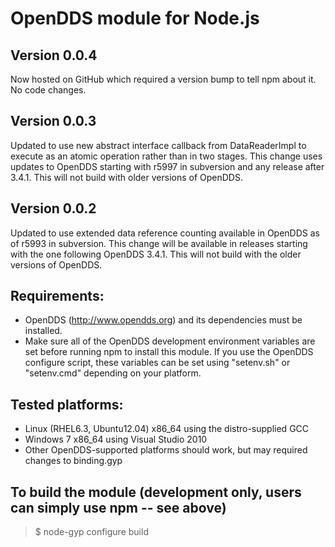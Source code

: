 # OpenDDS module for Node.js

## Version 0.0.4

Now hosted on GitHub which required a version bump to tell npm about it.
No code changes.

## Version 0.0.3

Updated to use new abstract interface callback from DataReaderImpl to
execute as an atomic operation rather than in two stages.  This change
uses updates to OpenDDS starting with r5997 in subversion and any release
after 3.4.1.  This will not build with older versions of OpenDDS.

## Version 0.0.2

Updated to use extended data reference counting available in OpenDDS as
of r5993 in subversion.  This change will be available in releases
starting with the one following OpenDDS 3.4.1.  This will not build with
the older versions of OpenDDS.

## Requirements:
* OpenDDS (http://www.opendds.org) and its dependencies must be installed.
* Make sure all of the OpenDDS development environment variables are set before running npm to install this module.  If you use the OpenDDS configure script, these variables can be set using "setenv.sh" or "setenv.cmd" depending on your platform.

## Tested platforms:
* Linux (RHEL6.3, Ubuntu12.04) x86_64 using the distro-supplied GCC
* Windows 7 x86_64 using Visual Studio 2010
* Other OpenDDS-supported platforms should work, but may required changes to binding.gyp

## To build the module (development only, users can simply use npm -- see above)
> $ node-gyp configure build
